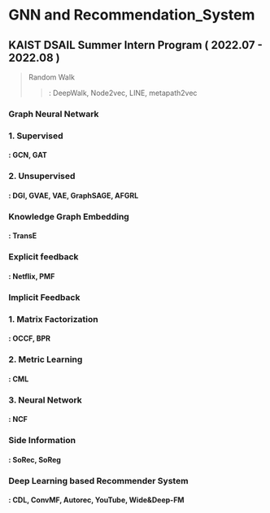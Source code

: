 # GNN and Recommendation_System

## KAIST DSAIL Summer Intern Program ( 2022.07 - 2022.08 )
> Random Walk
>> : DeepWalk, Node2vec, LINE, metapath2vec
### Graph Neural Netwark
### 1. Supervised
#### : GCN, GAT
### 2. Unsupervised
#### : DGI, GVAE, VAE, GraphSAGE, AFGRL
### Knowledge Graph Embedding
#### : TransE
### Explicit feedback
#### : Netflix, PMF
### Implicit Feedback
### 1. Matrix Factorization
#### : OCCF, BPR
### 2. Metric Learning
#### : CML
### 3. Neural Network
#### : NCF
### Side Information
#### : SoRec, SoReg
### Deep Learning based Recommender System
#### : CDL, ConvMF, Autorec, YouTube, Wide&Deep-FM
